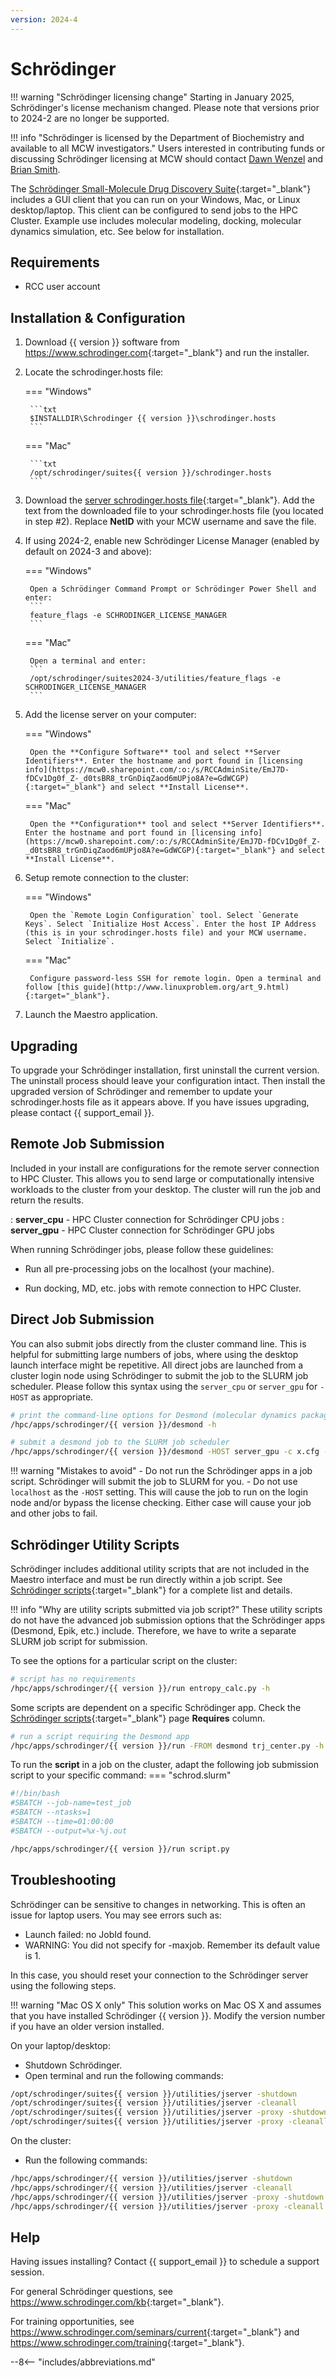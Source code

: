 ```yaml
---
version: 2024-4
---
```

# Schrödinger

!!! warning "Schrödinger licensing change"
    Starting in January 2025, Schrödinger's license mechanism changed. Please note that versions prior to 2024-2 are no longer be supported.

!!! info "Schrödinger is licensed by the Department of Biochemistry and available to all MCW investigators."
    Users interested in contributing funds or discussing Schrödinger licensing at MCW should contact [Dawn Wenzel](mailto://dwenzel@mcw.edu) and [Brian Smith](mailto:brismith@mcw.edu).

The [Schrödinger Small-Molecule Drug Discovery Suite](https://www.schrodinger.com/suites/small-molecule-drug-discovery-suite){:target="_blank"} includes a GUI client that you can run on your Windows, Mac, or Linux desktop/laptop. This client can be configured to send jobs to the HPC Cluster. Example use includes molecular modeling, docking, molecular dynamics simulation, etc. See below for installation.

## Requirements

* RCC user account

## Installation & Configuration

1. Download {{ version }} software from <https://www.schrodinger.com>{:target="_blank"} and run the installer.

2. Locate the schrodinger.hosts file:

    === "Windows"

        ```txt
        $INSTALLDIR\Schrodinger {{ version }}\schrodinger.hosts
        ```

    === "Mac"

        ```txt
        /opt/schrodinger/suites{{ version }}/schrodinger.hosts
        ```

3. Download the [server schrodinger.hosts file](https://mcw0.sharepoint.com/:u:/s/RCCAdminSite/EYQ4GY5TvnhApwsb40aB7awBLGRZxXuCEmfIptvLq3Qz6g?e=aE5Cz6){:target="_blank"}. Add the text from the downloaded file to your schrodinger.hosts file (you located in step #2). Replace **NetID** with your MCW username and save the file.

4. If using 2024-2, enable new Schrödinger License Manager (enabled by default on 2024-3 and above):

    === "Windows"

        Open a Schrödinger Command Prompt or Schrödinger Power Shell and enter:  
        ```
        feature_flags -e SCHRODINGER_LICENSE_MANAGER
        ```

    === "Mac"

        Open a terminal and enter:  
        ```
        /opt/schrodinger/suites2024-3/utilities/feature_flags -e SCHRODINGER_LICENSE_MANAGER
        ```

5. Add the license server on your computer:

    === "Windows"

        Open the **Configure Software** tool and select **Server Identifiers**. Enter the hostname and port found in [licensing info](https://mcw0.sharepoint.com/:o:/s/RCCAdminSite/EmJ7D-fDCv1Dg0f_Z-_d0tsBR8_trGnDiqZaod6mUPjo8A?e=GdWCGP){:target="_blank"} and select **Install License**.

    === "Mac"

        Open the **Configuration** tool and select **Server Identifiers**. Enter the hostname and port found in [licensing info](https://mcw0.sharepoint.com/:o:/s/RCCAdminSite/EmJ7D-fDCv1Dg0f_Z-_d0tsBR8_trGnDiqZaod6mUPjo8A?e=GdWCGP){:target="_blank"} and select **Install License**.

6. Setup remote connection to the cluster:

    === "Windows"

        Open the `Remote Login Configuration` tool. Select `Generate Keys`. Select `Initialize Host Access`. Enter the host IP Address (this is in your schrodinger.hosts file) and your MCW username. Select `Initialize`.

    === "Mac"

        Configure password-less SSH for remote login. Open a terminal and follow [this guide](http://www.linuxproblem.org/art_9.html){:target="_blank"}.

7. Launch the Maestro application.

## Upgrading

To upgrade your Schrödinger installation, first uninstall the current version. The uninstall process should leave your configuration intact. Then install the upgraded version of Schrödinger and remember to update your schrodinger.hosts file as it appears above. If you have issues upgrading, please contact {{ support_email }}.

## Remote Job Submission

Included in your install are configurations for the remote server connection to HPC Cluster. This allows you to send large or computationally intensive workloads to the cluster from your desktop. The cluster will run the job and return the results.

: **server_cpu** - HPC Cluster connection for Schrödinger CPU jobs
: **server_gpu** - HPC Cluster connection for Schrödinger GPU jobs

When running Schrödinger jobs, please follow these guidelines:

* Run all pre-processing jobs on the localhost (your machine).

* Run docking, MD, etc. jobs with remote connection to HPC Cluster.

## Direct Job Submission

You can also submit jobs directly from the cluster command line. This is helpful for submitting large numbers of jobs, where using the desktop launch interface might be repetitive. All direct jobs are launched from a cluster login node using Schrödinger to submit the job to the SLURM job scheduler. Please follow this syntax using the `server_cpu` or `server_gpu` for `-HOST` as appropriate.

<!-- markdownlint-disable MD046 -->
```bash
# print the command-line options for Desmond (molecular dynamics package)
/hpc/apps/schrodinger/{{ version }}/desmond -h

# submit a desmond job to the SLURM job scheduler
/hpc/apps/schrodinger/{{ version }}/desmond -HOST server_gpu -c x.cfg -in x.cms
```

!!! warning "Mistakes to avoid"
    - Do not run the Schrödinger apps in a job script. Schrödinger will submit the job to SLURM for you.
    - Do not use `localhost` as the `-HOST` setting. This will cause the job to run on the login node and/or bypass the license checking. Either case will cause your job and other jobs to fail.

## Schrödinger Utility Scripts

Schrödinger includes additional utility scripts that are not included in the Maestro interface and must be run directly within a job script. See [Schrödinger scripts](https://www.schrodinger.com/scriptcenter){:target="_blank"} for a complete list and details.

!!! info "Why are utility scripts submitted via job script?"
    These utility scripts do not have the advanced job submission options that the Schrödinger apps (Desmond, Epik, etc.) include. Therefore, we have to write a separate SLURM job script for submission.

To see the options for a particular script on the cluster:

```bash
# script has no requirements
/hpc/apps/schrodinger/{{ version }}/run entropy_calc.py -h
```

Some scripts are dependent on a specific Schrödinger app. Check the [Schrödinger scripts](https://www.schrodinger.com/scriptcenter){:target="_blank"} page **Requires** column.

```bash
# run a script requiring the Desmond app
/hpc/apps/schrodinger/{{ version }}/run -FROM desmond trj_center.py -h
```

To run the **script** in a job on the cluster, adapt the following job submission script to your specific command:
=== "schrod.slurm"

```bash
#!/bin/bash
#SBATCH --job-name=test_job
#SBATCH --ntasks=1
#SBATCH --time=01:00:00
#SBATCH --output=%x-%j.out

/hpc/apps/schrodinger/{{ version }}/run script.py
```

## Troubleshooting

Schrödinger can be sensitive to changes in networking. This is often an issue for laptop users. You may see errors such as:

* Launch failed: no JobId found.
* WARNING: You did not specify for -maxjob. Remember its default value is 1.

In this case, you should reset your connection to the Schrödinger server using the following steps.

!!! warning "Mac OS X only"
    This solution works on Mac OS X and assumes that you have installed Schrödinger {{ version }}. Modify the version number if you have an older version installed.

On your laptop/desktop:

* Shutdown Schrödinger.
* Open terminal and run the following commands:

```bash
/opt/schrodinger/suites{{ version }}/utilities/jserver -shutdown
/opt/schrodinger/suites{{ version }}/utilities/jserver -cleanall
/opt/schrodinger/suites{{ version }}/utilities/jserver -proxy -shutdown
/opt/schrodinger/suites{{ version }}/utilities/jserver -proxy -cleanall
```

On the cluster:

* Run the following commands:

```bash
/hpc/apps/schrodinger/{{ version }}/utilities/jserver -shutdown
/hpc/apps/schrodinger/{{ version }}/utilities/jserver -cleanall
/hpc/apps/schrodinger/{{ version }}/utilities/jserver -proxy -shutdown
/hpc/apps/schrodinger/{{ version }}/utilities/jserver -proxy -cleanall
```

## Help

Having issues installing? Contact {{ support_email }} to schedule a support session.

For general Schrödinger questions, see <https://www.schrodinger.com/kb>{:target="_blank"}.

For training opportunities, see <https://www.schrodinger.com/seminars/current>{:target="_blank"} and <https://www.schrodinger.com/training>{:target="_blank"}.

--8<-- "includes/abbreviations.md"
